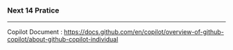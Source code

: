 ### Next 14 Pratice

---

Copilot Document : https://docs.github.com/en/copilot/overview-of-github-copilot/about-github-copilot-individual
